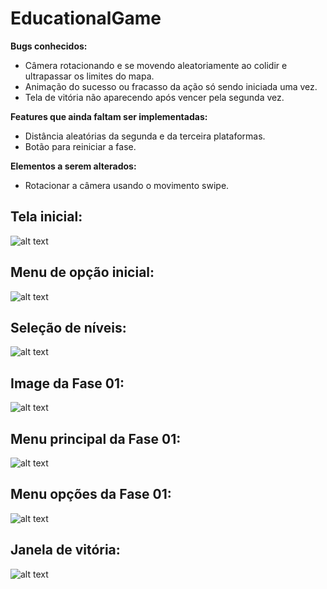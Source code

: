 # EducationalGame

**Bugs conhecidos:**
- Câmera rotacionando e se movendo aleatoriamente ao colidir e ultrapassar os limites do mapa.
- Animação do sucesso ou fracasso da ação só sendo iniciada uma vez.
- Tela de vitória não aparecendo após vencer pela segunda vez.

**Features que ainda faltam ser implementadas:**
- Distância aleatórias da segunda e da terceira plataformas.
- Botão para reiniciar a fase.

**Elementos a serem alterados:**
- Rotacionar a câmera usando o movimento swipe.


## Tela inicial:
![alt text](https://github.com/EADIM/EducationalGame/blob/master/README_Files/StartScene_IMG.png)


## Menu de opção inicial:
![alt text](https://github.com/EADIM/EducationalGame/blob/master/README_Files/OptionsMenu-IMG.png)


## Seleção de níveis:
![alt text](https://github.com/EADIM/EducationalGame/blob/master/README_Files/LevelSelector_IMG.png)


## Image da Fase 01:
![alt text](https://github.com/EADIM/EducationalGame/blob/master/README_Files/InGame_IMG.png)


## Menu principal da Fase 01:
![alt text](https://github.com/EADIM/EducationalGame/blob/master/README_Files/InGame_Menu_IMG.png)


## Menu opções da Fase 01: 
![alt text](https://github.com/EADIM/EducationalGame/blob/master/README_Files/InGame_Options_IMG.png)


## Janela de vitória:
![alt text](https://github.com/EADIM/EducationalGame/blob/master/README_Files/InGame_Win_IMG.png)
